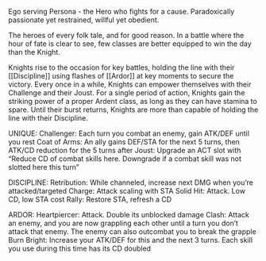 Ego serving Persona - the Hero who fights for a cause. Paradoxically passionate yet restrained, willful yet obedient.

The heroes of every folk tale, and for good reason. In a battle where the hour of fate is clear to see, few classes are better equipped to win the day than the Knight.

Knights rise to the occasion for key battles, holding the line with their [[Discipline]] using flashes of [[Ardor]] at key moments to secure the victory. Every once in a while, Knights can empower themselves with their Challenge and their Joust. For a single period of action, Knights gain the striking power of a proper Ardent class, as long as they can have stamina to spare. Until their burst returns, Knights are more than capable of holding the line with their Discipline.

UNIQUE:
Challenger: Each turn you combat an enemy, gain ATK/DEF until you rest
Coat of Arms: An ally gains DEF/STA for the next 5 turns, then ATK/CD reduction for the 5 turns after
Joust: Upgrade an ACT slot with “Reduce CD of combat skills here. Downgrade if a combat skill was not slotted here this turn”

DISCIPLINE:
Retribution: While channeled, increase next DMG when you’re attacked/targeted
Charge: Attack scaling with STA
Solid Hit: Attack. Low CD, low STA cost
Rally: Restore STA, refresh a CD

ARDOR:
Heartpiercer: Attack. Double its unblocked damage
Clash: Attack an enemy, and you are now grappling each other until a turn you don’t attack that enemy. The enemy can also outcombat you to break the grapple
Burn Bright: Increase your ATK/DEF for this and the next 3 turns. Each skill you use during this time has its CD doubled